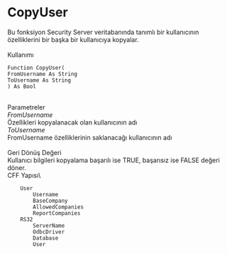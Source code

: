 # CopyUser

Bu fonksiyon Security Server veritabanında tanımlı bir kullanıcının özelliklerini bir başka bir kullanıcıya kopyalar.\
\
Kullanımı

```
Function CopyUser(
FromUsername As String
ToUsername As String
) As Bool
```

\
Parametreler\
_FromUsername_\
Özellikleri kopyalanacak olan kullanıcının adı\
_ToUsername_\
FromUsername özelliklerinin saklanacağı kullanıcının adı\
\
Geri Dönüş Değeri\
Kullanıcı bilgileri kopyalama başarılı ise TRUE, başarısız ise FALSE değeri döner.\
CFF Yapısı\


```
	User
		Username
		BaseCompany
		AllowedCompanies
		ReportCompanies
	RS32
		ServerName
		OdbcDriver
		Database
		User
```
